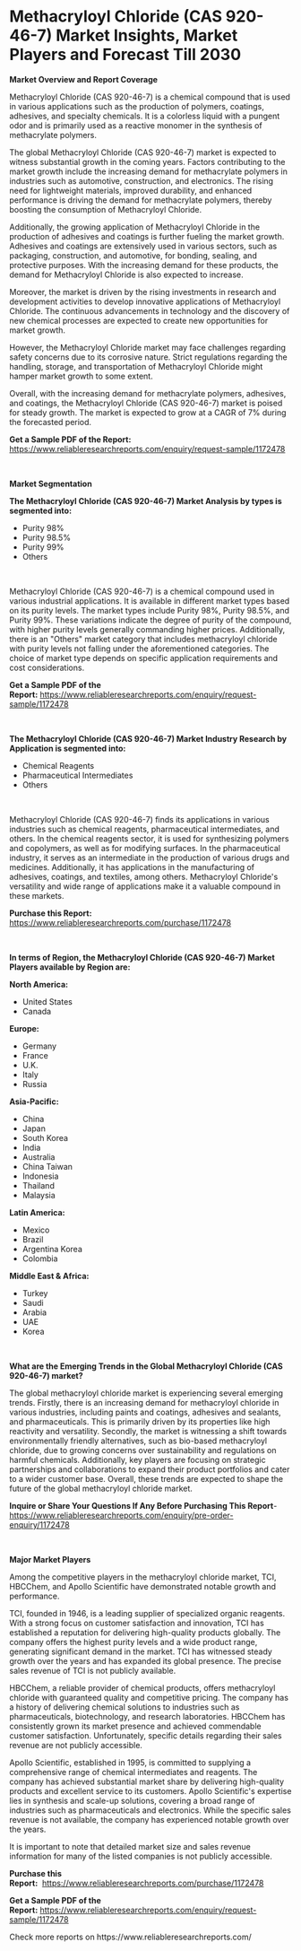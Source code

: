 <p><h1>Methacryloyl Chloride (CAS 920-46-7) Market Insights, Market Players and Forecast Till 2030</h1></p><p><strong>Market Overview and Report Coverage</strong></p>
<p><p>Methacryloyl Chloride (CAS 920-46-7) is a chemical compound that is used in various applications such as the production of polymers, coatings, adhesives, and specialty chemicals. It is a colorless liquid with a pungent odor and is primarily used as a reactive monomer in the synthesis of methacrylate polymers.</p><p>The global Methacryloyl Chloride (CAS 920-46-7) market is expected to witness substantial growth in the coming years. Factors contributing to the market growth include the increasing demand for methacrylate polymers in industries such as automotive, construction, and electronics. The rising need for lightweight materials, improved durability, and enhanced performance is driving the demand for methacrylate polymers, thereby boosting the consumption of Methacryloyl Chloride.</p><p>Additionally, the growing application of Methacryloyl Chloride in the production of adhesives and coatings is further fueling the market growth. Adhesives and coatings are extensively used in various sectors, such as packaging, construction, and automotive, for bonding, sealing, and protective purposes. With the increasing demand for these products, the demand for Methacryloyl Chloride is also expected to increase.</p><p>Moreover, the market is driven by the rising investments in research and development activities to develop innovative applications of Methacryloyl Chloride. The continuous advancements in technology and the discovery of new chemical processes are expected to create new opportunities for market growth.</p><p>However, the Methacryloyl Chloride market may face challenges regarding safety concerns due to its corrosive nature. Strict regulations regarding the handling, storage, and transportation of Methacryloyl Chloride might hamper market growth to some extent.</p><p>Overall, with the increasing demand for methacrylate polymers, adhesives, and coatings, the Methacryloyl Chloride (CAS 920-46-7) market is poised for steady growth. The market is expected to grow at a CAGR of 7% during the forecasted period.</p></p>
<p><strong>Get a Sample PDF of the Report:</strong> <a href="https://www.reliableresearchreports.com/enquiry/request-sample/1172478">https://www.reliableresearchreports.com/enquiry/request-sample/1172478</a></p>
<p>&nbsp;</p>
<p><strong>Market Segmentation</strong></p>
<p><strong>The Methacryloyl Chloride (CAS 920-46-7) Market Analysis by types is segmented into:</strong></p>
<p><ul><li>Purity 98%</li><li>Purity 98.5%</li><li>Purity 99%</li><li>Others</li></ul></p>
<p>&nbsp;</p>
<p><p>Methacryloyl Chloride (CAS 920-46-7) is a chemical compound used in various industrial applications. It is available in different market types based on its purity levels. The market types include Purity 98%, Purity 98.5%, and Purity 99%. These variations indicate the degree of purity of the compound, with higher purity levels generally commanding higher prices. Additionally, there is an "Others" market category that includes methacryloyl chloride with purity levels not falling under the aforementioned categories. The choice of market type depends on specific application requirements and cost considerations.</p></p>
<p><strong>Get a Sample PDF of the Report:</strong>&nbsp;<a href="https://www.reliableresearchreports.com/enquiry/request-sample/1172478">https://www.reliableresearchreports.com/enquiry/request-sample/1172478</a></p>
<p>&nbsp;</p>
<p><strong>The Methacryloyl Chloride (CAS 920-46-7) Market Industry Research by Application is segmented into:</strong></p>
<p><ul><li>Chemical Reagents</li><li>Pharmaceutical Intermediates</li><li>Others</li></ul></p>
<p>&nbsp;</p>
<p><p>Methacryloyl Chloride (CAS 920-46-7) finds its applications in various industries such as chemical reagents, pharmaceutical intermediates, and others. In the chemical reagents sector, it is used for synthesizing polymers and copolymers, as well as for modifying surfaces. In the pharmaceutical industry, it serves as an intermediate in the production of various drugs and medicines. Additionally, it has applications in the manufacturing of adhesives, coatings, and textiles, among others. Methacryloyl Chloride's versatility and wide range of applications make it a valuable compound in these markets.</p></p>
<p><strong>Purchase this Report:</strong>&nbsp; <a href="https://www.reliableresearchreports.com/purchase/1172478">https://www.reliableresearchreports.com/purchase/1172478</a></p>
<p>&nbsp;</p>
<p><strong>In terms of Region, the Methacryloyl Chloride (CAS 920-46-7) Market Players available by Region are:</strong></p>
<p>
    <p> <strong> North America: </strong>
        <ul>
            <li>United States</li>
            <li>Canada</li>
        </ul>
        </p> 
    <p> <strong> Europe: </strong>
        <ul>
            <li>Germany</li>
            <li>France</li>
            <li>U.K.</li>
            <li>Italy</li>
            <li>Russia</li>
        </ul>
        </p> 
    <p> <strong> Asia-Pacific: </strong>
        <ul>
            <li>China</li>
            <li>Japan</li>
            <li>South Korea</li>
            <li>India</li>
            <li>Australia</li>
            <li>China Taiwan</li>
            <li>Indonesia</li>
            <li>Thailand</li>
            <li>Malaysia</li>
        </ul>
        </p> 
    <p> <strong> Latin America: </strong>
        <ul>
            <li>Mexico</li>
            <li>Brazil</li>
            <li>Argentina Korea</li>
            <li>Colombia</li>
        </ul>
        </p> 
    <p> <strong> Middle East & Africa: </strong>
        <ul>
            <li>Turkey</li>
            <li>Saudi</li>
            <li>Arabia</li>
            <li>UAE</li>
            <li>Korea</li>
        </ul>
    </p>
    </p>
<p>&nbsp;</p>
<p><strong>What are the Emerging Trends in the Global Methacryloyl Chloride (CAS 920-46-7) market?</strong></p>
<p><p>The global methacryloyl chloride market is experiencing several emerging trends. Firstly, there is an increasing demand for methacryloyl chloride in various industries, including paints and coatings, adhesives and sealants, and pharmaceuticals. This is primarily driven by its properties like high reactivity and versatility. Secondly, the market is witnessing a shift towards environmentally friendly alternatives, such as bio-based methacryloyl chloride, due to growing concerns over sustainability and regulations on harmful chemicals. Additionally, key players are focusing on strategic partnerships and collaborations to expand their product portfolios and cater to a wider customer base. Overall, these trends are expected to shape the future of the global methacryloyl chloride market.</p></p>
<p><strong>Inquire or Share Your Questions If Any Before Purchasing This Report</strong>- <a href="https://www.reliableresearchreports.com/enquiry/pre-order-enquiry/1172478">https://www.reliableresearchreports.com/enquiry/pre-order-enquiry/1172478</a></p>
<p>&nbsp;</p>
<p><strong>Major Market Players</strong></p>
<p><p>Among the competitive players in the methacryloyl chloride market, TCI, HBCChem, and Apollo Scientific have demonstrated notable growth and performance. </p><p>TCI, founded in 1946, is a leading supplier of specialized organic reagents. With a strong focus on customer satisfaction and innovation, TCI has established a reputation for delivering high-quality products globally. The company offers the highest purity levels and a wide product range, generating significant demand in the market. TCI has witnessed steady growth over the years and has expanded its global presence. The precise sales revenue of TCI is not publicly available.</p><p>HBCChem, a reliable provider of chemical products, offers methacryloyl chloride with guaranteed quality and competitive pricing. The company has a history of delivering chemical solutions to industries such as pharmaceuticals, biotechnology, and research laboratories. HBCChem has consistently grown its market presence and achieved commendable customer satisfaction. Unfortunately, specific details regarding their sales revenue are not publicly accessible.</p><p>Apollo Scientific, established in 1995, is committed to supplying a comprehensive range of chemical intermediates and reagents. The company has achieved substantial market share by delivering high-quality products and excellent service to its customers. Apollo Scientific's expertise lies in synthesis and scale-up solutions, covering a broad range of industries such as pharmaceuticals and electronics. While the specific sales revenue is not available, the company has experienced notable growth over the years.</p><p>It is important to note that detailed market size and sales revenue information for many of the listed companies is not publicly accessible.</p></p>
<p><strong>Purchase this Report:</strong>&nbsp;&nbsp;<a href="https://www.reliableresearchreports.com/purchase/1172478">https://www.reliableresearchreports.com/purchase/1172478</a></p>
<p></p>
<p><strong>Get a Sample PDF of the Report:</strong>&nbsp;<a href="https://www.reliableresearchreports.com/enquiry/request-sample/1172478">https://www.reliableresearchreports.com/enquiry/request-sample/1172478</a></p>
<p>Check more reports on https://www.reliableresearchreports.com/</p>